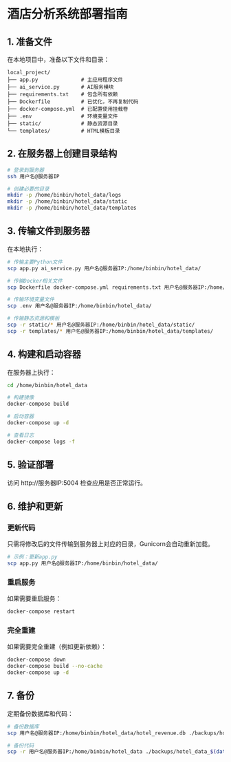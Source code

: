 # 酒店分析系统部署指南

## 1. 准备文件

在本地项目中，准备以下文件和目录：

```
local_project/
├── app.py              # 主应用程序文件 
├── ai_service.py       # AI服务模块
├── requirements.txt    # 包含所有依赖
├── Dockerfile          # 已优化，不再复制代码
├── docker-compose.yml  # 已配置使用挂载卷
├── .env                # 环境变量文件
├── static/             # 静态资源目录
└── templates/          # HTML模板目录
```

## 2. 在服务器上创建目录结构

```bash
# 登录到服务器
ssh 用户名@服务器IP

# 创建必要的目录
mkdir -p /home/binbin/hotel_data/logs
mkdir -p /home/binbin/hotel_data/static
mkdir -p /home/binbin/hotel_data/templates
```

## 3. 传输文件到服务器

在本地执行：

```bash
# 传输主要Python文件
scp app.py ai_service.py 用户名@服务器IP:/home/binbin/hotel_data/

# 传输Docker相关文件
scp Dockerfile docker-compose.yml requirements.txt 用户名@服务器IP:/home/binbin/hotel_data/

# 传输环境变量文件
scp .env 用户名@服务器IP:/home/binbin/hotel_data/

# 传输静态资源和模板
scp -r static/* 用户名@服务器IP:/home/binbin/hotel_data/static/
scp -r templates/* 用户名@服务器IP:/home/binbin/hotel_data/templates/
```

## 4. 构建和启动容器

在服务器上执行：

```bash
cd /home/binbin/hotel_data

# 构建镜像
docker-compose build

# 启动容器
docker-compose up -d

# 查看日志
docker-compose logs -f
```

## 5. 验证部署

访问 http://服务器IP:5004 检查应用是否正常运行。

## 6. 维护和更新

### 更新代码

只需将修改后的文件传输到服务器上对应的目录，Gunicorn会自动重新加载。

```bash
# 示例：更新app.py
scp app.py 用户名@服务器IP:/home/binbin/hotel_data/
```

### 重启服务

如果需要重启服务：

```bash
docker-compose restart
```

### 完全重建

如果需要完全重建（例如更新依赖）：

```bash
docker-compose down
docker-compose build --no-cache
docker-compose up -d
```

## 7. 备份

定期备份数据库和代码：

```bash
# 备份数据库
scp 用户名@服务器IP:/home/binbin/hotel_data/hotel_revenue.db ./backups/hotel_revenue_$(date +%Y%m%d).db

# 备份代码
scp -r 用户名@服务器IP:/home/binbin/hotel_data ./backups/hotel_data_$(date +%Y%m%d)
``` 